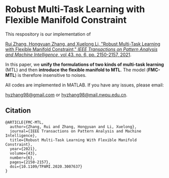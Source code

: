 # Robust Multi-Task Learning with Flexible Manifold Constraint

This respository is our implementation of 

[Rui Zhang, Hongyuan Zhang, and Xuelong Li, "Robust Multi-Task Learning with Flexible Manifold Constraint," *IEEE Transactions on Pattern Analysis and Machine Intelligence*, vol 43. no. 6, pp. 2150-2157, 2021](https://ieeexplore.ieee.org/document/9134971).

In this paper, we **unify the formulations of two kinds of multi-task learning** (MTL) and then **introduce the flexible manifold to MTL**. The model (**FMC-MTL**) is therefore insensitive to noises. 


All codes are implemented in MATLAB. If you have any issues, please email:

hyzhang98@gmail.com or hyzhang98@mail.nwpu.edu.cn.

## Citation

```
@ARTICLE{FMC-MTL,
  author={Zhang, Rui and Zhang, Hongyuan and Li, Xuelong},
  journal={IEEE Transactions on Pattern Analysis and Machine Intelligence}, 
  title={Robust Multi-Task Learning With Flexible Manifold Constraint}, 
  year={2021},
  volume={43},
  number={6},
  pages={2150-2157},
  doi={10.1109/TPAMI.2020.3007637}
}
```

### 

